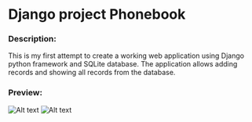 # Django project Phonebook

### Description:
This is my first attempt to create a working web application using Django python framework and SQLite database. The application allows adding records and showing all records from the database.

### Preview:

![Alt text](https://github.com/mi6oo6im/my_python_training/blob/main/training_projects/django_project_phonebook/2022-08-02%2017_59_23-Phonebook.png)
![Alt text](https://github.com/mi6oo6im/my_python_training/blob/main/training_projects/django_project_phonebook/2022-08-02%2018_00_23-djangoproject%20%E2%80%93%20console.png)
